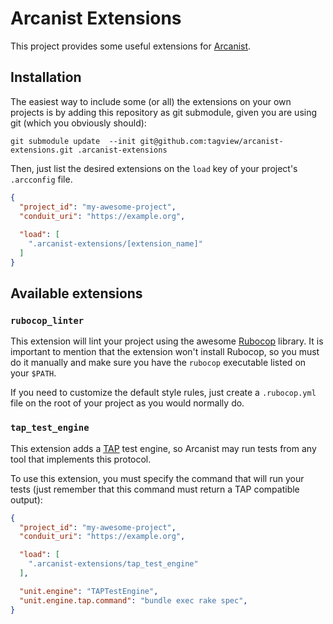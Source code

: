 # Arcanist Extensions

This project provides some useful extensions for [Arcanist](https://github.com/phacility/arcanist).

## Installation

The easiest way to include some (or all) the extensions on your own projects is by adding this repository as git submodule, given you are using git (which you obviously should):

`git submodule update  --init git@github.com:tagview/arcanist-extensions.git .arcanist-extensions`

Then, just list the desired extensions on the `load` key of your project's `.arcconfig` file.

```json
{
  "project_id": "my-awesome-project",
  "conduit_uri": "https://example.org",
  
  "load": [
    ".arcanist-extensions/[extension_name]"
  ]
}
```

## Available extensions

### `rubocop_linter`

This extension will lint your project using the awesome [Rubocop](https://github.com/bbatsov/rubocop) library. It is important to mention that the extension won't install Rubocop, so you must do it manually and make sure you have the `rubocop` executable listed on your `$PATH`. 

If you need to customize the default style rules, just create a `.rubocop.yml` file on the root of your project as you would normally do.

### `tap_test_engine`

This extension adds a [TAP](http://testanything.org/) test engine, so Arcanist may run tests from any tool that implements this protocol.

To use this extension, you must specify the command that will run your tests (just remember that this command must return a TAP compatible output):

```json
{
  "project_id": "my-awesome-project",
  "conduit_uri": "https://example.org",

  "load": [
    ".arcanist-extensions/tap_test_engine"
  ],

  "unit.engine": "TAPTestEngine",
  "unit.engine.tap.command": "bundle exec rake spec",
}
```
